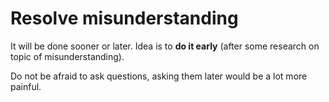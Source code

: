 # Resolve misunderstanding

It will be done sooner or later. Idea is to **do it early** (after some research on topic of misunderstanding).

Do not be afraid to ask questions, asking them later would be a lot more painful.
